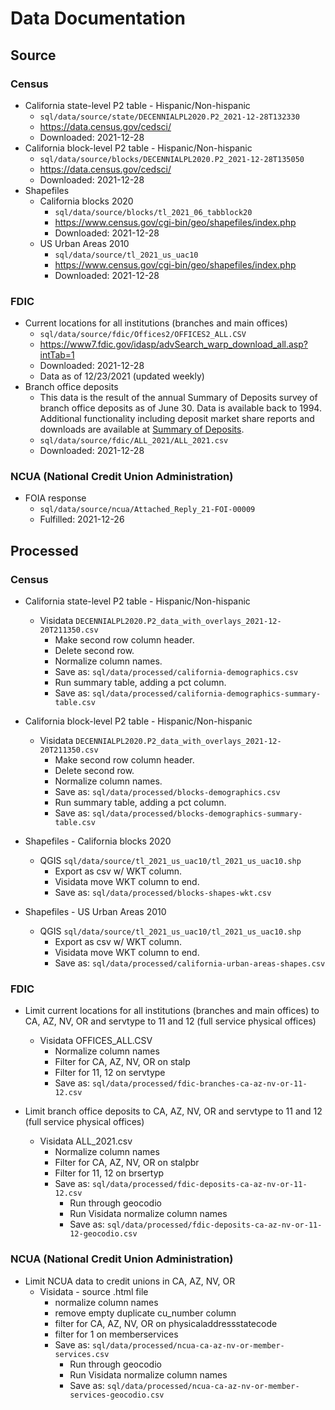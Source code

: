 # Data Documentation

## Source

### Census
* California state-level P2 table - Hispanic/Non-hispanic
  * `sql/data/source/state/DECENNIALPL2020.P2_2021-12-28T132330`
  * https://data.census.gov/cedsci/
  * Downloaded: 2021-12-28
* California block-level P2 table - Hispanic/Non-hispanic
  * `sql/data/source/blocks/DECENNIALPL2020.P2_2021-12-28T135050`
  * https://data.census.gov/cedsci/
  * Downloaded: 2021-12-28
* Shapefiles
  * California blocks 2020
    * `sql/data/source/blocks/tl_2021_06_tabblock20`
    * https://www.census.gov/cgi-bin/geo/shapefiles/index.php
    * Downloaded: 2021-12-28
  * US Urban Areas 2010
    * `sql/data/source/tl_2021_us_uac10`
    * https://www.census.gov/cgi-bin/geo/shapefiles/index.php
    * Downloaded: 2021-12-28

### FDIC
* Current locations for all institutions (branches and main offices)
  * `sql/data/source/fdic/Offices2/OFFICES2_ALL.CSV`
  * https://www7.fdic.gov/idasp/advSearch_warp_download_all.asp?intTab=1
  * Downloaded: 2021-12-28
  * Data as of 12/23/2021 (updated weekly)
* Branch office deposits
  * This data is the result of the annual Summary of Deposits survey of branch office deposits as of June 30. Data is available back to 1994. Additional functionality including deposit market share reports and downloads are available at [Summary of Deposits](https://www7.fdic.gov/sod/sodMarketBank.asp?barItem=2).
  * `sql/data/source/fdic/ALL_2021/ALL_2021.csv`
  * Downloaded: 2021-12-28

### NCUA (National Credit Union Administration)
* FOIA response
  * `sql/data/source/ncua/Attached_Reply_21-FOI-00009`
  * Fulfilled: 2021-12-26

## Processed

### Census

* California state-level P2 table - Hispanic/Non-hispanic
  * Visidata `DECENNIALPL2020.P2_data_with_overlays_2021-12-20T211350.csv`
    * Make second row column header.
    * Delete second row.
    * Normalize column names.
    * Save as: `sql/data/processed/california-demographics.csv`
    * Run summary table, adding a pct column.
    * Save as: `sql/data/processed/california-demographics-summary-table.csv`

* California block-level P2 table - Hispanic/Non-hispanic
  * Visidata `DECENNIALPL2020.P2_data_with_overlays_2021-12-20T211350.csv`
    * Make second row column header.
    * Delete second row.
    * Normalize column names.
    * Save as: `sql/data/processed/blocks-demographics.csv`
    * Run summary table, adding a pct column.
    * Save as: `sql/data/processed/blocks-demographics-summary-table.csv`

* Shapefiles - California blocks 2020
  * QGIS `sql/data/source/tl_2021_us_uac10/tl_2021_us_uac10.shp`
    * Export as csv w/ WKT column.
    * Visidata move WKT column to end.
    * Save as: `sql/data/processed/blocks-shapes-wkt.csv`

* Shapefiles - US Urban Areas 2010
  * QGIS `sql/data/source/tl_2021_us_uac10/tl_2021_us_uac10.shp`
    * Export as csv w/ WKT column.
    * Visidata move WKT column to end.
    * Save as: `sql/data/processed/california-urban-areas-shapes.csv`


### FDIC
* Limit current locations for all institutions (branches and main offices) to CA, AZ, NV, OR and servtype to 11 and 12 (full service physical offices)
  * Visidata OFFICES_ALL.CSV
    * Normalize column names
    * Filter for CA, AZ, NV, OR on stalp
    * Filter for 11, 12 on servtype
    * Save as: `sql/data/processed/fdic-branches-ca-az-nv-or-11-12.csv`

* Limit branch office deposits to CA, AZ, NV, OR and servtype to 11 and 12 (full service physical offices)
  * Visidata ALL_2021.csv
    * Normalize column names
    * Filter for CA, AZ, NV, OR on stalpbr
    * Filter for 11, 12 on brsertyp
    * Save as: `sql/data/processed/fdic-deposits-ca-az-nv-or-11-12.csv`
        * Run through geocodio
        * Run Visidata normalize column names
        * Save as: `sql/data/processed/fdic-deposits-ca-az-nv-or-11-12-geocodio.csv`

### NCUA (National Credit Union Administration)
* Limit NCUA data to credit unions in CA, AZ, NV, OR
  * Visidata - source .html file
    * normalize column names
    * remove empty duplicate cu_number column
    * filter for CA, AZ, NV, OR on physicaladdressstatecode
    * filter for 1 on memberservices
    * Save as: `sql/data/processed/ncua-ca-az-nv-or-member-services.csv`
      * Run through geocodio
      * Run Visidata normalize column names
      * Save as: `sql/data/processed/ncua-ca-az-nv-or-member-services-geocodio.csv`